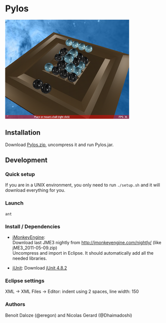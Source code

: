 # Pylos

![capture](https://github.com/eregon/pylos/raw/master/capture.png)

## Installation
Download [Pylos.zip](https://github.com/downloads/eregon/pylos/Pylos.zip), uncompress it and run Pylos.jar.

## Development
### Quick setup
If you are in a UNIX environment, you only need to run `./setup.sh` and it will download everything for you.

### Launch
    ant

### Install / Dependencies
- [jMonkeyEngine](http://jmonkeyengine.org/):  
  Download last JME3 nightly from http://jmonkeyengine.com/nightly/ (like jME3_2011-05-09.zip)  
  Uncompress and import in Eclipse. It should automatically add all the needed libraries.

- [jUnit](http://www.junit.org/):
  Download [jUnit 4.8.2](https://github.com/downloads/KentBeck/junit/junit-4.8.2.jar)

### Eclipse settings
XML -> XML Files -> Editor: indent using 2 spaces, line width: 150

### Authors
Benoit Daloze (@eregon) and Nicolas Gerard (@Dhaimadoshi)
